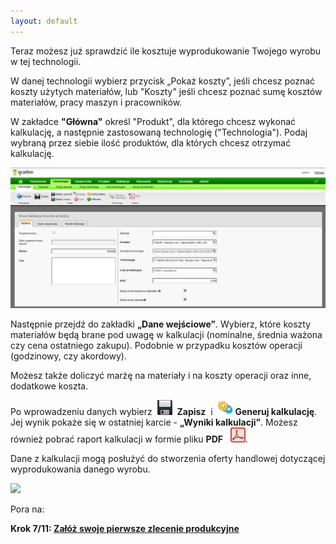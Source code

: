 ```yaml
---
layout: default
---
```

 Teraz możesz już sprawdzić ile kosztuje wyprodukowanie Twojego wyrobu w tej technologii. 

W danej technologii wybierz przycisk „Pokaż koszty”, jeśli chcesz poznać koszty użytych materiałów, lub "Koszty" jeśli chcesz poznać sumę kosztów materiałów, pracy maszyn i pracowników.

W zakładce **"Główna"** określ "Produkt", dla którego chcesz wykonać kalkulację, a następnie zastosowaną technologię ("Technologia"). Podaj wybraną przez siebie ilość produktów, dla których chcesz otrzymać kalkulację.

[![](/introduction/krok-5-kalkulacja-kosztow/Technologia-%20technologia-%20koszty-%20g%C5%82%C3%B3wna.png)](/introduction/krok-5-kalkulacja-kosztow/Technologia-%20technologia-%20koszty-%20g%C5%82%C3%B3wna.png)

Następnie przejdź do zakładki **„Dane wejściowe”**. Wybierz, które koszty materiałów będą brane pod uwagę w kalkulacji (nominalne, średnia ważona czy cena ostatniego zakupu). Podobnie w przypadku kosztów operacji (godzinowy, czy akordowy).

Możesz także doliczyć marżę na materiały i na koszty operacji oraz inne, dodatkowe koszta.

Po wprowadzeniu danych wybierz&nbsp; ![](/introduction/krok-5-kalkulacja-kosztow/zapisz.png)&nbsp; **Zapisz** &nbsp;i&nbsp; ![](/introduction/krok-5-kalkulacja-kosztow/generateIcon24.png) **Generuj kalkulację**. Jej wynik pokaże się w&nbsp;ostatniej karcie - **„Wyniki kalkulacji”**. Możesz również pobrać raport kalkulacji w&nbsp;formie pliku **PDF** &nbsp; ![](/introduction/krok-5-kalkulacja-kosztow/pdfIcon24.png).&nbsp;

Dane z kalkulacji mogą posłużyć do stworzenia oferty handlowej dotyczącej wyprodukowania danego wyrobu.

[![](/introduction/krok-5-kalkulacja-kosztow/technologie-%20technologie-%20koszty0%20dane%20wej%C5%9Bciowe.png)](/introduction/krok-5-kalkulacja-kosztow/technologie-%20technologie-%20koszty0%20dane%20wej%C5%9Bciowe.png)
  
  

Pora na:

**Krok 7/11: [Załóż swoje pierwsze zlecenie produkcyjne](/introduction/krok-6-zlecenia-produkcyjne)**
